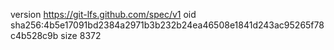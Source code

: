 version https://git-lfs.github.com/spec/v1
oid sha256:4b5e17091bd2384a2971b3b232b24ea46508e1841d243ac95265f78c4b528c9b
size 8372
